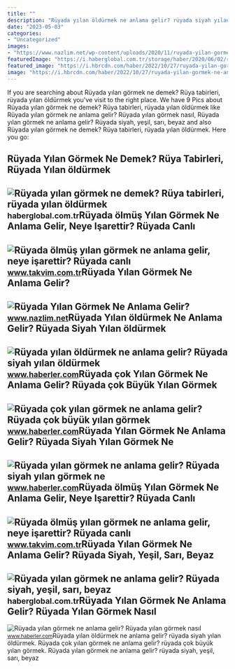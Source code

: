 ```yaml
---
title: ""
description: "Rüyada yılan öldürmek ne anlama gelir? rüyada siyah yılan öldürmek"
date: "2023-05-03"
categories:
- "Uncategorized"
images:
- "https://www.nazlim.net/wp-content/uploads/2020/11/ruyada-yilan-gormek-ne-anlama-gelir.jpg"
featuredImage: "https://i.haberglobal.com.tr/storage/haber/2020/06/02/ruyada-yilan-gormek-ne-anlama-gelir-ruya-tabirleri-ruyada-yilan-oldurmek_1591104675.jpg"
featured_image: "https://i.hbrcdn.com/haber/2022/10/27/ruyada-yilan-gormek-ne-anlama-gelir-ruyada-yilan-15388767_5437_amp.jpg"
image: "https://i.hbrcdn.com/haber/2022/10/27/ruyada-yilan-gormek-ne-anlama-gelir-ruyada-yilan-15388767_5437_amp.jpg"
---
```


If you are searching about Rüyada yılan görmek ne demek? Rüya tabirleri, rüyada yılan öldürmek you've visit to the right place. We have 9 Pics about Rüyada yılan görmek ne demek? Rüya tabirleri, rüyada yılan öldürmek like Rüyada yılan görmek ne anlama gelir? Rüyada yılan görmek nasıl, Rüyada yılan görmek ne anlama gelir? Rüyada siyah, yeşil, sarı, beyaz and also Rüyada yılan görmek ne demek? Rüya tabirleri, rüyada yılan öldürmek. Here you go:

Rüyada Yılan Görmek Ne Demek? Rüya Tabirleri, Rüyada Yılan öldürmek
-------------------------------------------------------------------

 ![Rüyada yılan görmek ne demek? Rüya tabirleri, rüyada yılan öldürmek](https://i.haberglobal.com.tr/storage/haber/2020/06/02/ruyada-yilan-gormek-ne-anlama-gelir-ruya-tabirleri-ruyada-yilan-oldurmek_1591104675.jpg) <small>haberglobal.com.tr</small>Rüyada ölmüş Yılan Görmek Ne Anlama Gelir, Neye Işarettir? Rüyada Canlı
-----------------------------------------------------------------------

 ![Rüyada ölmüş yılan görmek ne anlama gelir, neye işarettir? Rüyada canlı](https://iatkv.tmgrup.com.tr/6b5cc3/0/0/0/0/0/0?u=https:%2f%2fitkv.tmgrup.com.tr%2falbum%2f2022%2f01%2f31%2fruyada-olmus-yilan-gormek-ne-anlama-gelir-neye-isarettir-ruyada-canli-yilan-gormenin-anlami-ve-yorumu-1643653933112.jpg&mw=1100&l=1) <small>www.takvim.com.tr</small>Rüyada Yılan Görmek Ne Anlama Gelir?
------------------------------------

 ![Rüyada Yılan Görmek Ne Anlama Gelir?](https://www.nazlim.net/wp-content/uploads/2020/11/ruyada-yilan-gormek-ne-anlama-gelir.jpg) <small>www.nazlim.net</small>Rüyada Yılan öldürmek Ne Anlama Gelir? Rüyada Siyah Yılan öldürmek
------------------------------------------------------------------

 ![Rüyada yılan öldürmek ne anlama gelir? Rüyada siyah yılan öldürmek](https://i.hbrcdn.com/haber/2020/12/07/ruyada-yilan-oldurmek-ne-anlama-gelir-ruyada-13784774_288_amp.jpg) <small>www.haberler.com</small>Rüyada çok Yılan Görmek Ne Anlama Gelir? Rüyada çok Büyük Yılan Görmek
----------------------------------------------------------------------

 ![Rüyada çok yılan görmek ne anlama gelir? Rüyada çok büyük yılan görmek](https://i.hbrcdn.com/haber/2022/10/13/ruyada-cok-yilan-gormek-ne-anlama-gelir-ruyada-15356039_9745_amp.jpg) <small>www.haberler.com</small>Rüyada Yılan Görmek Ne Anlama Gelir? Rüyada Siyah Yılan Görmek Ne
-----------------------------------------------------------------

 ![Rüyada yılan görmek ne anlama gelir? Rüyada siyah yılan görmek ne](https://i.hbrcdn.com/haber/2021/12/30/ruyada-yilan-gormek-ne-anlama-gelir-ruyada-siyah-14633854_7327_amp.jpg) <small>www.haberler.com</small>Rüyada ölmüş Yılan Görmek Ne Anlama Gelir, Neye Işarettir? Rüyada Canlı
-----------------------------------------------------------------------

 ![Rüyada ölmüş yılan görmek ne anlama gelir, neye işarettir? Rüyada canlı](https://iatkv.tmgrup.com.tr/00fc66/600/314/0/0/730/382?u=https:%2f%2fitkv.tmgrup.com.tr%2falbum%2f2022%2f01%2f31%2fruyada-olmus-yilan-gormek-ne-anlama-gelir-neye-isarettir-ruyada-canli-yilan-gormenin-anlami-ve-yorumu-1643653926314.jpg) <small>www.takvim.com.tr</small>Rüyada Yılan Görmek Ne Anlama Gelir? Rüyada Siyah, Yeşil, Sarı, Beyaz
---------------------------------------------------------------------

 ![Rüyada yılan görmek ne anlama gelir? Rüyada siyah, yeşil, sarı, beyaz](https://i.haberglobal.com.tr/storage/files/images/2022/02/23/ruyada-yilan-gormek-ne-anlama-gelir-ruyada-siyah-yesil-sari-beyaz-kirmizi-ve-mavi-evde-yilan-gormek-ne-demek-IJYp.jpg) <small>haberglobal.com.tr</small>Rüyada Yılan Görmek Ne Anlama Gelir? Rüyada Yılan Görmek Nasıl
--------------------------------------------------------------

 ![Rüyada yılan görmek ne anlama gelir? Rüyada yılan görmek nasıl](https://i.hbrcdn.com/haber/2022/10/27/ruyada-yilan-gormek-ne-anlama-gelir-ruyada-yilan-15388767_5437_amp.jpg) <small>www.haberler.com</small>Rüyada yılan öldürmek ne anlama gelir? rüyada siyah yılan öldürmek. Rüyada çok yılan görmek ne anlama gelir? rüyada çok büyük yılan görmek. Rüyada yılan görmek ne anlama gelir? rüyada siyah, yeşil, sarı, beyaz
